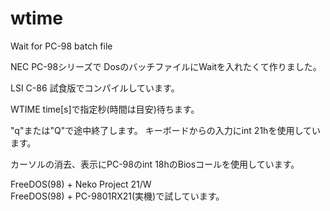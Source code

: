 # wtime
Wait for PC-98 batch file

NEC PC-98シリーズで
DosのバッチファイルにWaitを入れたくて作りました。

LSI C-86 試食版でコンパイルしています。

WTIME time[s]で指定秒(時間は目安)待ちます。

"q"または"Q"で途中終了します。
キーボードからの入力にint 21hを使用しています。

カーソルの消去、表示にPC-98のint 18hのBiosコールを使用しています。

FreeDOS(98) + Neko Project 21/W  
FreeDOS(98) + PC-9801RX21(実機)で試しています。
